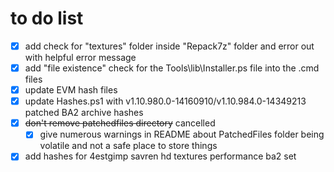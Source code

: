 # to do list

- [X] add check for "textures" folder inside "Repack7z" folder and error out with helpful error message
- [X] add "file existence" check for the Tools\lib\Installer.ps file into the .cmd files
- [X] update EVM hash files
- [X] update Hashes.ps1 with v1.10.980.0-14160910/v1.10.984.0-14349213 patched BA2 archive hashes
- [X] ~~don't remove patchedfiles directory~~ cancelled
    - [X] give numerous warnings in README about PatchedFiles folder being volatile and not a safe place to store things
- [X] add hashes for 4estgimp savren hd textures performance ba2 set
